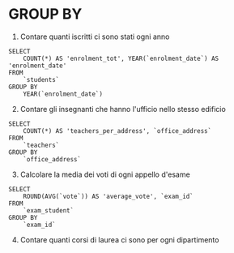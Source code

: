 # GROUP BY

1. Contare quanti iscritti ci sono stati ogni anno
```
SELECT 
	COUNT(*) AS 'enrolment_tot', YEAR(`enrolment_date`) AS 'enrolment_date'
FROM 
	`students`
GROUP BY
	YEAR(`enrolment_date`)
```
2. Contare gli insegnanti che hanno l'ufficio nello stesso edificio
```
SELECT 
	COUNT(*) AS 'teachers_per_address', `office_address`
FROM 
	`teachers`
GROUP BY
	`office_address`
```
3. Calcolare la media dei voti di ogni appello d'esame
```
SELECT 
	ROUND(AVG(`vote`)) AS 'average_vote', `exam_id`
FROM 
	`exam_student`
GROUP BY
	`exam_id`
```
4. Contare quanti corsi di laurea ci sono per ogni dipartimento
```
```
